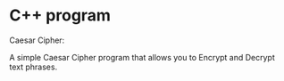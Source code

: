 # C++ program

Caesar Cipher:

A simple Caesar Cipher program that allows you to Encrypt and Decrypt text phrases. 
